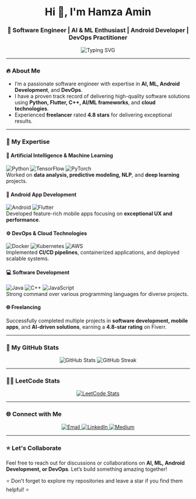<!-- Profile README -->

<h1 align="center">Hi 👋, I'm Hamza Amin</h1>
<h3 align="center">🚀 Software Engineer | AI & ML Enthusiast | Android Developer | DevOps Practitioner</h3>

<p align="center">
  <img src="https://readme-typing-svg.demolab.com?font=Fira+Code&size=22&pause=1000&color=F70000&center=true&vCenter=true&width=435&lines=Welcome+to+my+GitHub+profile!;I+build+awesome+apps+and+systems;AI+%7C+ML+%7C+Android+%7C+DevOps;Let's+collaborate+and+innovate!" alt="Typing SVG" />
</p>

---

### 🔥 About Me
- I’m a passionate software engineer with expertise in **AI, ML, Android Development**, and **DevOps**.
- I have a proven track record of delivering high-quality software solutions using **Python, Flutter, C++, AI/ML frameworks**, and **cloud technologies**.
- Experienced **freelancer** rated **4.8 stars** for delivering exceptional results.
  
---

### 🔧 My Expertise

#### 🌟 **Artificial Intelligence & Machine Learning**  
![Python](https://img.shields.io/badge/Python-3776AB?style=flat&logo=python&logoColor=white) 
![TensorFlow](https://img.shields.io/badge/TensorFlow-FF6F00?style=flat&logo=tensorflow&logoColor=white) 
![PyTorch](https://img.shields.io/badge/PyTorch-EE4C2C?style=flat&logo=pytorch&logoColor=white)  
Worked on **data analysis, predictive modeling, NLP**, and **deep learning** projects.

#### 📱 **Android App Development**  
![Android](https://img.shields.io/badge/Android-3DDC84?style=flat&logo=android&logoColor=white) 
![Flutter](https://img.shields.io/badge/Flutter-02569B?style=flat&logo=flutter&logoColor=white)  
Developed feature-rich mobile apps focusing on **exceptional UX and performance**.

#### ⚙️ **DevOps & Cloud Technologies**  
![Docker](https://img.shields.io/badge/Docker-2496ED?style=flat&logo=docker&logoColor=white) 
![Kubernetes](https://img.shields.io/badge/Kubernetes-326CE5?style=flat&logo=kubernetes&logoColor=white) 
![AWS](https://img.shields.io/badge/AWS-232F3E?style=flat&logo=amazon-aws&logoColor=white)  
Implemented **CI/CD pipelines**, containerized applications, and deployed scalable systems.

#### 💻 **Software Development**  
![Java](https://img.shields.io/badge/Java-007396?style=flat&logo=java&logoColor=white) 
![C++](https://img.shields.io/badge/C++-00599C?style=flat&logo=cplusplus&logoColor=white) 
![JavaScript](https://img.shields.io/badge/JavaScript-F7DF1E?style=flat&logo=javascript&logoColor=black)  
Strong command over various programming languages for diverse projects.

#### 🌐 **Freelancing**  
Successfully completed multiple projects in **software development, mobile apps**, and **AI-driven solutions**, earning a **4.8-star rating** on Fiverr.

---

### 🌟 My GitHub Stats

<p align="center">
  <img src="https://github-readme-stats.vercel.app/api?username=hamzaamin5003&show_icons=true&theme=radical" alt="GitHub Stats" />
  <img src="https://github-readme-streak-stats.herokuapp.com/?user=hamzaamin5003&theme=radical" alt="GitHub Streak" />
</p>

---

### 🧑‍💻 LeetCode Stats
<p align="center">
  <a href="https://leetcode.com/u/hamzaamin5003/">
    <img src="https://leetcard.jacoblin.cool/u/hamzaamin5003?theme=dark&font=source_code_pro&ext=heatmap" alt="LeetCode Stats">
  </a>
</p>

---

### 🌐 Connect with Me
<p align="center">
  <a href="mailto:hamzaamin5003@gmail.com">
    <img src="https://img.shields.io/badge/Email-D14836?style=for-the-badge&logo=gmail&logoColor=white" alt="Email">
  </a>
  <a href="http://www.linkedin.com/in/hamza-amin-khokhar-80bab267/">
    <img src="https://img.shields.io/badge/LinkedIn-0077B5?style=for-the-badge&logo=linkedin&logoColor=white" alt="LinkedIn">
  </a>
  <a href="https://medium.com/@hamzaamin5003">
    <img src="https://img.shields.io/badge/Medium-12100E?style=for-the-badge&logo=medium&logoColor=white" alt="Medium">
  </a>
</p>

---

### ⭐ Let's Collaborate
Feel free to reach out for discussions or collaborations on **AI, ML, Android Development, or DevOps**. Let’s build something amazing together!

⭐ Don't forget to explore my repositories and leave a star if you find them helpful! ⭐
